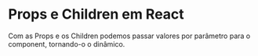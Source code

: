 # Props e Children em React

Com as Props e os Children podemos passar valores por parâmetro para o component, tornando-o o dinâmico.